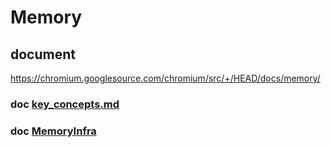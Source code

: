 # Memory

## document

https://chromium.googlesource.com/chromium/src/+/HEAD/docs/memory/

### doc [key_concepts.md](https://chromium.googlesource.com/chromium/src/+/HEAD/docs/memory/key_concepts.md)



### doc [MemoryInfra](https://chromium.googlesource.com/chromium/src/+/HEAD/docs/memory-infra/README.md)

